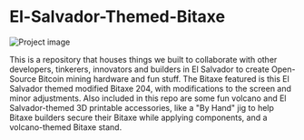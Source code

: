 # El-Salvador-Themed-Bitaxe

<img src="https://github.com/BeeEvolved/El-Salvador-Bitaxe/blob/main/image.JPG" alt="Project image">

This is a repository that houses things we built to collaborate with other developers, tinkerers, innovators and builders in El Salvador to create Open-Source Bitcoin mining hardware and fun stuff. The Bitaxe featured is this El Salvador themed modified Bitaxe 204, with modifications to the screen and minor adjustments. Also included in this repo are some fun volcano and El Salvador-themed 3D printable accessories, like a "By Hand" jig to help Bitaxe builders secure their Bitaxe while applying components, and a volcano-themed Bitaxe stand. 
